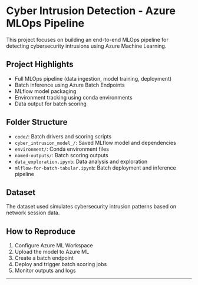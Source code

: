 # Cyber Intrusion Detection - Azure MLOps Pipeline

This project focuses on building an end-to-end MLOps pipeline for detecting cybersecurity intrusions using Azure Machine Learning. 

## Project Highlights

- Full MLOps pipeline (data ingestion, model training, deployment)
- Batch inference using Azure Batch Endpoints
- MLflow model packaging
- Environment tracking using conda environments
- Data output for batch scoring

## Folder Structure

- `code/`: Batch drivers and scoring scripts
- `cyber_intrusion_model_/`: Saved MLflow model and dependencies
- `environment/`: Conda environment files
- `named-outputs/`: Batch scoring outputs
- `data_exploration.ipynb`: Data analysis and exploration
- `mlflow-for-batch-tabular.ipynb`: Batch deployment and inference pipeline

## Dataset

The dataset used simulates cybersecurity intrusion patterns based on network session data.

## How to Reproduce

1. Configure Azure ML Workspace
2. Upload the model to Azure ML
3. Create a batch endpoint
4. Deploy and trigger batch scoring jobs
5. Monitor outputs and logs

---
